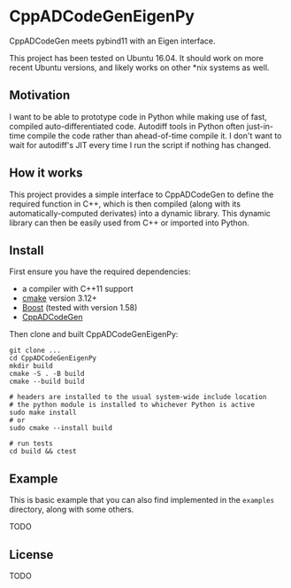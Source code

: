 # CppADCodeGenEigenPy

CppADCodeGen meets pybind11 with an Eigen interface.

This project has been tested on Ubuntu 16.04. It should work on more recent
Ubuntu versions, and likely works on other *nix systems as well.

## Motivation

I want to be able to prototype code in Python while making use of fast,
compiled auto-differentiated code. Autodiff tools in Python often just-in-time
compile the code rather than ahead-of-time compile it. I don't want to wait for
autodiff's JIT every time I run the script if nothing has changed.

## How it works

This project provides a simple interface to CppADCodeGen to define the required
function in C++, which is then compiled (along with its automatically-computed
derivates) into a dynamic library. This dynamic library can then be easily used
from C++ or imported into Python.

## Install

First ensure you have the required dependencies:
* a compiler with C++11 support
* [cmake](https://cmake.org/) version 3.12+
* [Boost](https://www.boost.org/) (tested with version 1.58)
* [CppADCodeGen](https://github.com/joaoleal/CppADCodeGen)

Then clone and built CppADCodeGenEigenPy:
```
git clone ...
cd CppADCodeGenEigenPy
mkdir build
cmake -S . -B build
cmake --build build

# headers are installed to the usual system-wide include location
# the python module is installed to whichever Python is active
sudo make install
# or
sudo cmake --install build

# run tests
cd build && ctest
```

## Example

This is basic example that you can also find implemented in the `examples`
directory, along with some others.

TODO

## License

TODO
